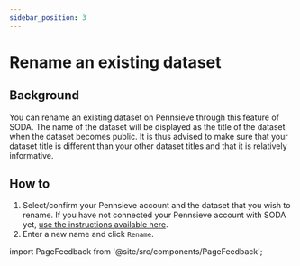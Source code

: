 ```yaml
---
sidebar_position: 3
---
```


# Rename an existing dataset

## Background

You can rename an existing dataset on Pennsieve through this feature of SODA. The name of the dataset will be displayed as the title of the dataset when the dataset becomes public. It is thus advised to make sure that your dataset title is different than your other dataset titles and that it is relatively informative.

## How to

1. Select/confirm your Pennsieve account and the dataset that you wish to rename. If you have not connected your Pennsieve account with SODA yet, [use the instructions available here](./connect-your-pennsieve-account-with-soda).
2. Enter a new name and click `Rename`.

import PageFeedback from '@site/src/components/PageFeedback';

<PageFeedback />
